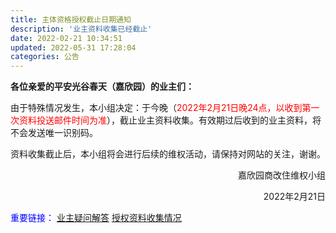 ```yaml
---
title: 主体资格授权截止日期通知
description: '业主资料收集已经截止'
date: 2022-02-21 10:34:51
updated: 2022-05-31 17:28:04
categories: 公告
---
```

**各位亲爱的平安光谷春天（嘉欣园）的业主们：**

由于特殊情况发生，本小组决定：于今晚（<font color="red">2022年2月21日晚24点，以收到第一次资料投送邮件时间为准</font>），截止业主资料收集。有效期过后收到的业主资料，将不会发送唯一识别码。

资料收集截止后，本小组将会进行后续的维权活动，请保持对网站的关注，谢谢。

<p align="right">嘉欣园商改住维权小组</p>
<p align="right">2022年2月21日</p>

<font color="blue">重要链接：</font>
[业主疑问解答](/2022/01/31/业主疑问解答)
[授权资料收集情况](/2022/01/31/授权资料收集情况)